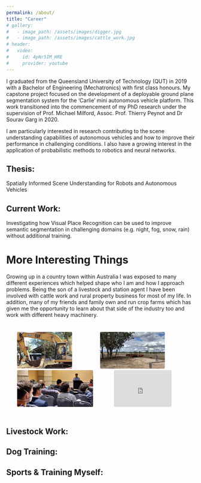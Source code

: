 ```yaml
---
permalink: /about/
title: "Career"
# gallery:
#   - image_path: /assets/images/digger.jpg
#   - image_path: /assets/images/cattle_work.jpg
# header:
#   video:
#     id: 4pNr5IM_HRE
#     provider: youtube
---
```

<!-- # Career: -->
I graduated from the Queensland University of Technology (QUT) in 2019 with a Bachelor of Engineering (Mechatronics) with first class honours. My capstone project focused on the development of a deployable ground plane segmentation system for the ‘Carlie’ mini autonomous vehicle platform. This work transitioned into the commencement of my PhD research under the supervision of Prof. Michael Milford, Assoc. Prof. Thierry Peynot and Dr Sourav Garg in 2020.

I am particularly interested in research contributing to the scene understanding capabilities of autonomous vehicles and how to improve their performance in challenging conditions. I also have a growing interest in the application of probabilistic methods to robotics and neural networks.

## Thesis:
Spatially Informed Scene Understanding for Robots and Autonomous Vehicles
## Current Work:
Investigating how Visual Place Recognition can be used to improve semantic segmentation in challenging domains (e.g. night, fog, snow, rain) without additional training.


# More Interesting Things
Growing up in a country town within Australia I was exposed to many different experiences which helped shape who I am and how I approach problems. Being the son of a livestock and station agent I have been involved with cattle work and rural property business for most of my life. In addition, many of my friends and family own and run crop farms which has given me the opportunity to learn about that side of the industry too and work with different heavy machinery.

<!-- |![Digger](/assets/images/digger.jpg){:class="img-responsive"}|![cows](/assets/images/cattle_work.jpg){:class="img-responsive"}| -->
<!-- {% include gallery caption="This is a sample gallery with **Markdown support**." %} -->

<style>
    .container {
        padding: 0.5em 1%;
        }
    .heading-text {
        margin-bottom: 2rem;
        font-size: 2rem;
        }
    .heading-text span {
        font-weight: 100;
        }
    ul {
        list-style: none;
        }
    .image-gallery {
        display: flex;
        flex-wrap: wrap;
        gap: 0em;
        }
    .image-gallery > li {
        flex: 1 1 auto;
        /* flex: auto; */
        height: 7em;
        cursor: pointer;
        position: relative;
        margin: 0.15em 0;
        }
    /* .image-gallery > li::marker {
        font-size: 0.1em;
        } */
    /* .image-gallery::after {
        content: "";
        flex-grow: 999;
        } */
    .image-gallery li img {
        object-fit: cover;
        /* width: 85%;
        height: 85%; */
        max-height: 100%;
        width: auto;
        vertical-align: middle;
        border-radius: 0.25em;
        }
    /* .image-gallery li iframe {
        object-fit: cover;
        position: absolute;
        top: 0;
        left: 0;
        height: 100%;
        width: auto;
        max-width: 100%;
        vertical-align: middle;
        } */
    .videoWrapper {
        position: relative;
        /* padding-bottom: 5%;
        padding-top: 5%;  */
        width: 11em;
        }
    .videoWrapper iframe{
        position: absolute;
        top: 0;
        left: 0;
        width: 100%;
        height: 7em;
        border-radius: 0.25em
        }
    .image-gallery li:hover .overlay {
        transform: scale(1);
        }
</style>

<div class="container">
  <!-- heading text -->
  <ul class="image-gallery">
    <li>
      <img src="/assets/images/digger.jpg" alt="" />
    </li>
    <li>
      <img src="/assets/images/cattle_work.jpg" alt="" />
    </li>
    <li>
      <img src="/assets/images/Presenting.jpg" alt="" />
    </li>
    <!-- <li>
      <img src="/assets/images/QUT_Day4_Low_Resolution.jpg" alt="" />
    </li> -->
    <li>
      <div class="videoWrapper">
        <iframe src="https://www.youtube.com/embed/wJLavGnlKk8?controls=0&amp;showinfo=0&amp;mute=1&amp;autoplay=1&amp;loop=1&amp;list=PLB2L655kha-e17hrPcyRcpxIma1inuP4r&amp;disablekb=1&amp;fs=0&amp;rel=0" frameborder="0"></iframe>
      </div>
    </li>
  </ul>
</div>

<!-- <iframe src="https://www.youtube.com/embed/4pNr5IM_HRE?controls=0&amp;showinfo=0&amp;mute=1&amp;autoplay=1&amp;loop=1&amp;list=PLB2L655kha-eKML0j50wDJ08jFYeKTvOj&amp;disablekb=1&amp;fs=0&amp;rel=0" frameborder="0"></iframe> -->

## Livestock Work:

## Dog Training:

## Sports & Training Myself: